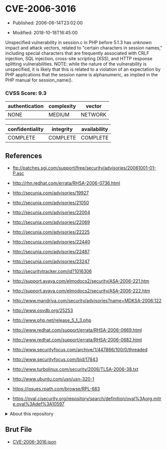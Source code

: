 # CVE-2006-3016

- Published: 2006-06-14T23:02:00

- Modified: 2018-10-18T16:45:00

Unspecified vulnerability in session.c in PHP before 5.1.3 has unknown impact and attack vectors, related to "certain characters in session names," including special characters that are frequently associated with CRLF injection, SQL injection, cross-site scripting (XSS), and HTTP response splitting vulnerabilities.  NOTE: while the nature of the vulnerability is unspecified, it is likely that this is related to a violation of an expectation by PHP applications that the session name is alphanumeric, as implied in the PHP manual for session_name().

### CVSS Score: **9.3**

| authentication | complexity | vector |
| --- | --- | --- |
| NONE | MEDIUM | NETWORK |

| confidentiality | integrity | availability |
| --- | --- | --- |
| COMPLETE | COMPLETE | COMPLETE |

## References

* ftp://patches.sgi.com/support/free/security/advisories/20061001-01-P.asc

* http://rhn.redhat.com/errata/RHSA-2006-0736.html

* http://secunia.com/advisories/19927

* http://secunia.com/advisories/21050

* http://secunia.com/advisories/22004

* http://secunia.com/advisories/22069

* http://secunia.com/advisories/22225

* http://secunia.com/advisories/22440

* http://secunia.com/advisories/22487

* http://secunia.com/advisories/23247

* http://securitytracker.com/id?1016306

* http://support.avaya.com/elmodocs2/security/ASA-2006-221.htm

* http://support.avaya.com/elmodocs2/security/ASA-2006-222.htm

* http://www.mandriva.com/security/advisories?name=MDKSA-2006:122

* http://www.osvdb.org/25253

* http://www.php.net/release_5_1_3.php

* http://www.redhat.com/support/errata/RHSA-2006-0669.html

* http://www.redhat.com/support/errata/RHSA-2006-0682.html

* http://www.securityfocus.com/archive/1/447866/100/0/threaded

* http://www.securityfocus.com/bid/17843

* http://www.turbolinux.com/security/2006/TLSA-2006-38.txt

* http://www.ubuntu.com/usn/usn-320-1

* https://issues.rpath.com/browse/RPL-683

* https://oval.cisecurity.org/repository/search/definition/oval%3Aorg.mitre.oval%3Adef%3A10597

<details>
<summary>About this repository</summary> 

  This repository is part of the project [Live Hack CVE](https://github.com/Live-Hack-CVE). Main website can be found [www.live-hack.org](https://www.live-hack.org) 
  
  Made by [Sn0wAlice](https://github.com/Sn0wAlice) for the people that care about security and need to have a feed of the latest CVEs. Hope you enjoy it, don't forget to star the repo and follow me on [Twitter](https://twitter.com/Sn0wAlice) and [Github](https://github.com/Sn0wAlice). And that is my [personnal website](https://www.alice-snow.me/)

  - [Home Page](https://github.com/Live-Hack-CVE)
  - [Framework](https://github.com/Live-Hack-CVE/cve-framework)
  - [CVE database](https://github.com/Live-Hack-CVE/full_database)
  - [Changelog](https://github.com/Live-Hack-CVE/Changelog)
</details>

## Brut File

* [CVE-2006-3016.json](https://raw.githubusercontent.com/Live-Hack-CVE/full_database/main/cves/2006/CVE-2006-3016.json)

